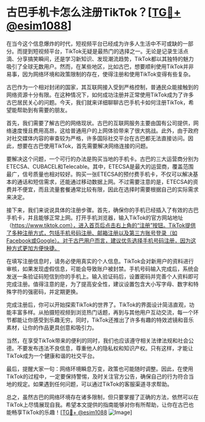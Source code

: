 # 古巴手机卡怎么注册TikTok？[[TG💪+ @esim1088](https://t.me/s/esim1088)]

在当今这个信息爆炸的时代，短视频平台已经成为许多人生活中不可或缺的一部分。而提到短视频平台，TikTok无疑是最热门的选择之一。无论是记录生活点滴、分享搞笑瞬间，还是学习新知识、发现潮流趋势，TikTok都以其独特的魅力吸引了全球无数用户。然而，在某些地区，比如古巴，想要顺利使用TikTok并非易事，因为网络环境和政策限制的存在，使得注册和使用TikTok变得有些复杂。

古巴作为一个相对封闭的国家，其互联网接入受到严格控制，普通民众能接触到的网络资源十分有限。在这种情况下，如何成功注册并正常使用TikTok成为了许多古巴居民关心的问题。今天，我们就来详细聊聊古巴手机卡如何注册TikTok，希望能帮助到有需要的朋友。

首先，我们需要了解古巴的网络现状。古巴的互联网服务主要由国有公司提供，网络速度慢且费用高昂，这给普通用户的上网体验带来了很大挑战。此外，由于政府对社交媒体内容的审查较为严格，许多国际社交平台在古巴都无法直接访问。因此，想要在古巴使用TikTok，首先需要解决网络连接的问题。

要解决这个问题，一个可行的办法是购买当地的手机卡。古巴的三大运营商分别为ETECSA、CUBACEL和Telecable。其中，ETECSA是最大的运营商，覆盖范围最广，信号质量也相对较好。购买一张ETECSA的预付费手机卡，不仅可以解决基本的通话和短信需求，还能通过移动数据上网。不过需要注意的是，ETECSA的资费并不便宜，而且流量套餐通常比较有限，因此在选择时需要根据自己的实际需求来决定。

接下来，我们来说说具体的注册步骤。首先，确保你的手机已经插入了有效的古巴手机卡，并且能够正常上网。打开手机浏览器，输入TikTok的官方网站地址（https://www.tiktok.com），进入首页后点击右上角的“注册”按钮。TikTok提供了多种注册方式，包括手机号码注册、邮箱注册以及第三方账号登录（如Facebook或Google）。对于古巴用户而言，建议优先选择手机号码注册，因为这种方式更加方便快捷。

在填写注册信息时，请务必使用真实的个人信息。TikTok会对新用户的资料进行审核，如果发现虚假信息，可能会导致账户被封禁。手机号码输入完成后，系统会发送一条验证码短信到你的手机上。输入验证码后，设置密码并完善个人资料即可完成注册。值得注意的是，为了提高安全性，建议设置包含大小写字母、数字和特殊字符的强密码，并定期更换。

完成注册后，你可以开始探索TikTok的世界了。TikTok的界面设计简洁直观，功能丰富多样。从拍摄短视频到浏览热门话题，再到与其他用户互动交流，每一个环节都能让你感受到乐趣无穷。同时，TikTok还推出了许多有趣的特效滤镜和音乐素材，让你的作品更具创意和吸引力。

当然，在享受TikTok带来的便利的同时，我们也应该遵守相关法律法规和社会公德。不要发布违法不良信息，尊重他人的隐私权和知识产权。只有这样，才能让TikTok成为一个健康和谐的社交平台。

最后，提醒大家一句：网络环境瞬息万变，政策也可能随时调整。因此，在使用TikTok的过程中，一定要保持警惕，及时关注官方公告，确保自己的行为符合当地的规定。如果遇到任何问题，可以通过TikTok的客服渠道寻求帮助。

总之，虽然古巴的网络环境存在诸多限制，但只要掌握了正确的方法，依然可以在TikTok上尽情展现自我。希望本文提供的指南能够对你有所帮助，让你在古巴也能畅享TikTok的乐趣！[[TG💪+ @esim1088](https://t.me/s/esim1088) ![Image](https://i.postimg.cc/4NQfJmqS/Snipaste-2025-05-13-00-14-12.png)]